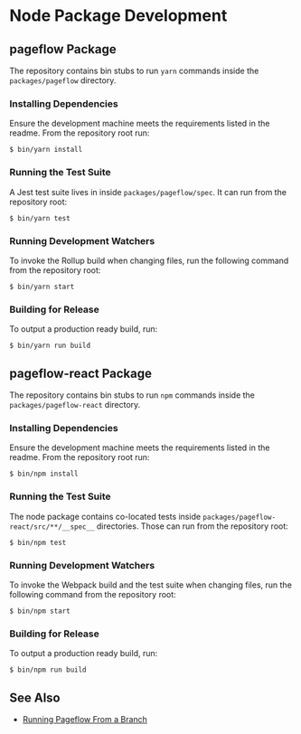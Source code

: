 # Node Package Development

## pageflow Package

The repository contains bin stubs to run `yarn` commands inside the
`packages/pageflow` directory.

### Installing Dependencies

Ensure the development machine meets the requirements listed in the
readme. From the repository root run:

    $ bin/yarn install

### Running the Test Suite

A Jest test suite lives in inside `packages/pageflow/spec`. It can run
from the repository root:

    $ bin/yarn test

### Running Development Watchers

To invoke the Rollup build when changing files, run the following
command from the repository root:

    $ bin/yarn start

### Building for Release

To output a production ready build, run:

    $ bin/yarn run build

## pageflow-react Package

The repository contains bin stubs to run `npm` commands inside the
`packages/pageflow-react` directory.

### Installing Dependencies

Ensure the development machine meets the requirements listed in the
readme. From the repository root run:

    $ bin/npm install

### Running the Test Suite

The node package contains co-located tests inside
`packages/pageflow-react/src/**/__spec__` directories. Those can run from the
repository root:

    $ bin/npm test

### Running Development Watchers

To invoke the Webpack build and the test suite when changing files,
run the following command from the repository root:

    $ bin/npm start

### Building for Release

To output a production ready build, run:

    $ bin/npm run build

## See Also

* [Running Pageflow From a Branch](running_pageflow_from_a_branch.md)

